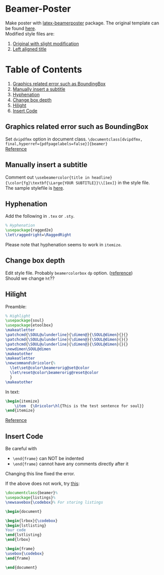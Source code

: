 # Beamer-Poster
Make poster with [latex-beamerposter](https://github.com/deselaers/latex-beamerposter) package. The original template can be found [here](http://www.latextemplates.com/template/dreuw-deselaers-poster).  
Modified style files are:

1. [Original with slight modification](https://gist.github.com/Shusei-E/0c13b64ac31d8fc2cce395e2f892325e)
2. [Left aligned title](https://gist.github.com/Shusei-E/39d6d5bc86f46acf2b1b6fc06193aa91)


# Table of Contents
1. [Graphics related error such as BoundingBox](#graphics-related-error-such-as-boundingbox)
2. [Manually insert a subtitle](#manually-insert-a-subtitle)
3. [Hyphenation](#hyphenation)
4. [Change box depth](#change-box-depth)
5. [Hilight](#hilight)
6. [Insert Code](#insert-code)

## Graphics related error such as BoundingBox
Set `dvipdfmx` option in document class. `\documentclass[dvipdfmx, final,hyperref={pdfpagelabels=false}]{beamer}`  
[Reference](http://qiita.com/zr_tex8r/items/442b75b452b11bee8049)

## Manually insert a subtitle
Comment out `\usebeamercolor{title in headline}{\color{fg}\textbf{\Large{YOUR SUBTITLE}}\\[1ex]}` in the style file.  
The sample stylefile is [here](https://gist.github.com/Shusei-E/39d6d5bc86f46acf2b1b6fc06193aa91).

## Hyphenation
Add the following in `.tex` or `.sty`.
```tex
% Hyphenation
\usepackage{ragged2e}
\let\raggedright=\RaggedRight
```
Please note that hyphenation seems to work in `itemize`.

## Change box depth
Edit style file. Probably `beamercolorbox` `dp` option. ([reference](https://sites.google.com/site/mymemoryforfuture/tex/beamer))  
Should we change `ht`??

## Hilight
Preamble:
```tex
% Highlight
\usepackage{soul} 
\usepackage{etoolbox}
\makeatletter
\patchcmd{\SOUL@ulunderline}{\dimen@}{\SOUL@dimen}{}{}
\patchcmd{\SOUL@ulunderline}{\dimen@}{\SOUL@dimen}{}{}
\patchcmd{\SOUL@ulunderline}{\dimen@}{\SOUL@dimen}{}{}
\newdimen\SOUL@dimen
\makeatother
\makeatletter 
\newcommand\Oricolor{% 
  \let\set@color\beamerorig@set@color 
  \let\reset@color\beamerorig@reset@color 
  } 
\makeatother
```
In text:
```tex
\begin{itemize}
	\item  {\Oricolor\hl{This is the test sentence for soul}} 
\end{itemize}
```
[Reference](http://tex.stackexchange.com/questions/302081/soul-package-doesnt-work-in-beamer-with-existing-solution)

## Insert Code
Be careful with
* `\end{frame}` can NOT be indented
* `\end{frame}` cannot have any comments directly after it

Changing this line fixed the error.

If the above does not work, try [this](http://tex.stackexchange.com/questions/73366/a-line-in-the-lstlisting-environment-cannot-start-with-endframe-in-a-beamer):
```tex
\documentclass{beamer}%
\usepackage{listings}%
\newsavebox{\codebox}% For storing listings

\begin{document}

\begin{lrbox}{\codebox}
\begin{lstlisting}
Your code
\end{lstlisting}
\end{lrbox}

\begin{frame}
\usebox{\codebox}
\end{frame}

\end{document}​
```
